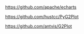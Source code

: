https://github.com/apache/echarts

https://github.com/hustcc/PyG2Plot

https://github.com/antvis/G2Plot
